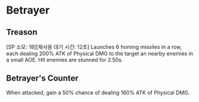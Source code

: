 # Betrayer

## Treason

[SP 소모: 18][재사용 대기 시간: 12초] Launches 6 homing missiles in a row, each dealing 200% ATK of Physical DMG to the target an nearby enemies in a small AOE. Hit enemies are stunned for 2.50s.

## Betrayer's Counter

When attacked, gain a 50% chance of dealing 160% ATK of Physical DMG.
